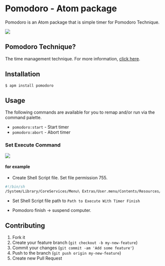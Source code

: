 # Pomodoro  - Atom package

Pomodoro is an Atom package that is simple timer for Pomodoro Technique.

![](https://cloud.githubusercontent.com/assets/78609/10839658/dfc081e0-7f19-11e5-8eb1-73e638279c49.png)

## Pomodoro Technique?
The time management technique. For more information, [click here](http://pomodorotechnique.com/).

## Installation

    $ apm install pomodoro

## Usage

The following commands are available for you to remap and/or run via the command palette.

* `pomodoro:start` - Start timer
* `pomodoro:abort` - Abort timer

### Set Execute Command

![](https://cloud.githubusercontent.com/assets/78609/10839670/121eeef6-7f1a-11e5-98b5-d441bdd321b0.png)

#### for example

- Create Shell Script file. Set file permission 755.

```sh
#!/bin/sh
/System/Library/CoreServices/Menu\ Extras/User.menu/Contents/Resources/CGSession -suspend  
```

- Set Shell Script file path to `Path to Execute With Timer Finish`

- Pomodoro finish -> suspend computer.

## Contributing

1. Fork it
2. Create your feature branch (`git checkout -b my-new-feature`)
3. Commit your changes (`git commit -am 'Add some feature'`)
4. Push to the branch (`git push origin my-new-feature`)
5. Create new Pull Request
